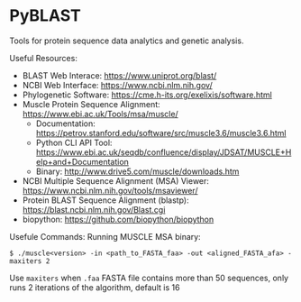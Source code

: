 # PyBLAST

Tools for protein sequence data analytics and genetic analysis.

Useful Resources:
- BLAST Web Interace: https://www.uniprot.org/blast/
- NCBI Web Interface: https://www.ncbi.nlm.nih.gov/
- Phylogenetic Software: https://cme.h-its.org/exelixis/software.html
- Muscle Protein Sequence Alignment: https://www.ebi.ac.uk/Tools/msa/muscle/
    - Documentation: https://petrov.stanford.edu/software/src/muscle3.6/muscle3.6.html
    - Python CLI API Tool: https://www.ebi.ac.uk/seqdb/confluence/display/JDSAT/MUSCLE+Help+and+Documentation
    - Binary: http://www.drive5.com/muscle/downloads.htm
- NCBI Multiple Sequence Alignment (MSA) Viewer: https://www.ncbi.nlm.nih.gov/tools/msaviewer/
- Protein BLAST Sequence Alignment (blastp): https://blast.ncbi.nlm.nih.gov/Blast.cgi
- biopython: https://github.com/biopython/biopython

Usefule Commands:
Running MUSCLE MSA binary:
```
$ ./muscle<version> -in <path_to_FASTA_faa> -out <aligned_FASTA_afa> -maxiters 2
```
Use `maxiters` when `.faa` FASTA file contains more than 50 sequences, only runs 2 iterations of the algorithm, default is 16